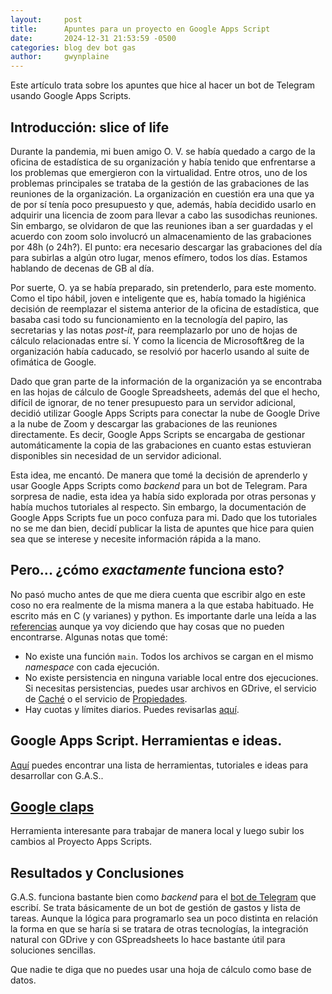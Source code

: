 ```yaml
---
layout:     post
title:      Apuntes para un proyecto en Google Apps Script
date:       2024-12-31 21:53:59 -0500
categories: blog dev bot gas
author:     gwynplaine
---
```


Este artículo trata sobre los apuntes que hice al hacer un bot de Telegram 
usando Google Apps Scripts.

## Introducción: slice of life
Durante la pandemia, mi buen amigo O. V. se había quedado a cargo de la oficina 
de estadística de su organización y había tenido que enfrentarse a los problemas 
que emergieron con la virtualidad. Entre otros, uno de los problemas principales 
se trataba de la gestión de las grabaciones de las reuniones de la organización. 
La organización en cuestión era una que ya de por sí tenía poco presupuesto y 
que, además, había decidido usarlo en adquirir una licencia de zoom para llevar 
a cabo las susodichas reuniones. Sin embargo, se olvidaron de que las reuniones 
iban a ser guardadas y el acuerdo con zoom solo involucró un almacenamiento de 
las grabaciones por 48h (o 24h?). El punto: era necesario descargar las grabaciones 
del día para subirlas a algún otro lugar, menos efímero, todos los días. Estamos 
hablando de decenas de GB al día.

Por suerte, O. ya se había preparado, sin pretenderlo, para este momento. Como 
el tipo hábil, joven e inteligente que es, había tomado la higiénica decisión de 
reemplazar el sistema anterior de la oficina de estadística, que basaba casi 
todo su funcionamiento en la tecnología del papiro, las secretarias y las notas 
_post-it_, para reemplazarlo por uno de hojas de cálculo relacionadas entre sí. 
Y como la licencia de Microsoft&reg de la organización había caducado, se resolvió 
por hacerlo usando al suite de ofimática de Google.

Dado que gran parte de la información de la organización ya se encontraba en las 
hojas de cálculo de Google Spreadsheets, además del que el hecho, difícil de 
ignorar, de no tener presupuesto para un servidor adicional, decidió utilizar 
Google Apps Scripts para conectar la nube de Google Drive a la nube de Zoom y 
descargar las grabaciones de las reuniones directamente. Es decir, Google Apps 
Scripts se encargaba de gestionar automáticamente la copia de las grabaciones 
en cuanto estas estuvieran disponibles sin necesidad de un servidor adicional.

Esta idea, me encantó. De manera que tomé la decisión de aprenderlo y usar Google 
Apps Scripts como _backend_ para un bot de Telegram. Para sorpresa de nadie, esta 
idea ya había sido explorada por otras personas y había muchos tutoriales al 
respecto. Sin embargo, la documentación de Google Apps Scripts fue un poco 
confuza para mi. Dado que los tutoriales no se me dan bien, decidí publicar la 
lista de apuntes que hice para quien sea que se interese y necesite información 
rápida a la mano. 

## Pero... ¿cómo _exactamente_ funciona esto?
No pasó mucho antes de que me diera cuenta que escribir algo en este coso no era 
realmente de la misma manera a la que estaba habituado. He escrito más en C (y 
varianes) y python. Es importante darle una leída a las [referencias](https://developers.google.com/apps-script/guides/import-export?hl=es-419#features_and_limitations) aunque ya 
voy diciendo que hay cosas que no pueden encontrarse. Algunas notas que tomé:

+ No existe una función `main`. Todos los archivos se cargan en el mismo _namespace_ 
con cada ejecución.
+ No existe persistencia en ninguna variable local entre dos ejecuciones. Si 
necesitas persistencias, puedes usar archivos en GDrive, el servicio de [Caché](https://developers.google.com/apps-script/reference/cache?hl=es-419) o el servicio de [Propiedades](https://developers.google.com/apps-script/guides/properties?hl=es-419).
+ Hay cuotas y límites diarios. Puedes revisarlas [aquí](https://developers.google.com/apps-script/guides/services/quotas?hl=es-419).

## Google Apps Script. Herramientas e ideas.
[Aquí](https://github.com/oshliaer/google-apps-script-awesome-list) puedes 
encontrar una lista de herramientas, tutoriales e ideas para desarrollar con 
G.A.S..

## [Google claps](https://github.com/google/clasp)
Herramienta interesante para trabajar de manera local y luego subir los cambios 
al Proyecto Apps Scripts.

## Resultados y Conclusiones
G.A.S. funciona bastante bien como _backend_ para el [bot de Telegram](https://github.com/aliasgwynplaine/stonks_bot) que escribí. 
Se trata básicamente de un bot de gestión de gastos y lista de tareas. 
Aunque la lógica para programarlo sea un poco distinta en relación la forma en 
que se haría si se tratara de otras tecnologías, la integración natural con GDrive 
y con GSpreadsheets lo hace bastante útil para soluciones sencillas.

Que nadie te diga que no puedes usar una hoja de cálculo como base de datos.
